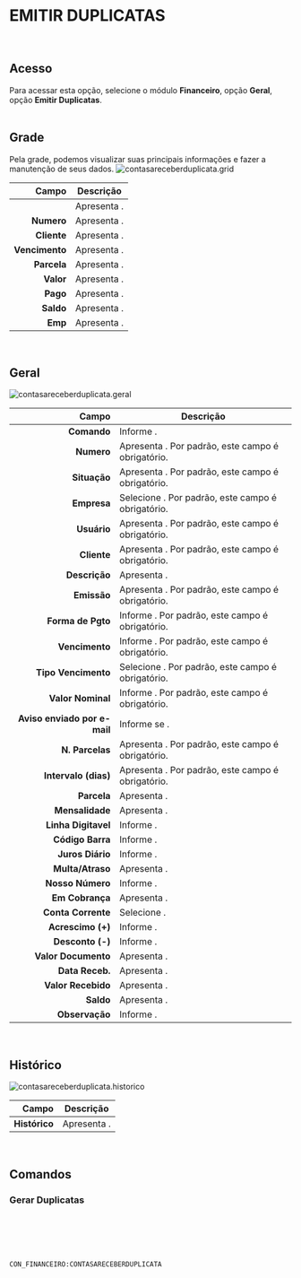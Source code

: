# EMITIR DUPLICATAS
<br>

## Acesso
Para acessar esta opção, selecione o módulo **Financeiro**, opção **Geral**, opção **Emitir Duplicatas**.
<br>
<br>

## Grade
Pela grade, podemos visualizar suas principais informações e fazer a manutenção de seus dados.
![contasareceberduplicata.grid](https://raw.githubusercontent.com/netforcews/docs-erp/master/financeiro/imagens/contasareceberduplicata.grid.png)

Campo | Descrição
--:|---
**&nbsp;** | Apresenta .
**Numero** | Apresenta .
**Cliente** | Apresenta .
**Vencimento** | Apresenta .
**Parcela** | Apresenta .
**Valor** | Apresenta .
**Pago** | Apresenta .
**Saldo** | Apresenta .
**Emp** | Apresenta .
<br>

## Geral
![contasareceberduplicata.geral](https://raw.githubusercontent.com/netforcews/docs-erp/master/financeiro/imagens/contasareceberduplicata.geral.png)

Campo | Descrição
--:|---
**Comando** | Informe .
**Numero** | Apresenta . Por padrão, este campo é obrigatório.
**Situação** | Apresenta . Por padrão, este campo é obrigatório.
**Empresa** | Selecione . Por padrão, este campo é obrigatório.
**Usuário** | Apresenta . Por padrão, este campo é obrigatório.
**Cliente** | Apresenta . Por padrão, este campo é obrigatório.
**Descrição** | Apresenta .
**Emissão** | Apresenta . Por padrão, este campo é obrigatório.
**Forma de Pgto** | Informe . Por padrão, este campo é obrigatório.
**Vencimento** | Informe . Por padrão, este campo é obrigatório.
**Tipo Vencimento** | Selecione . Por padrão, este campo é obrigatório.
**Valor Nominal** | Informe . Por padrão, este campo é obrigatório.
**Aviso enviado por e-mail** | Informe se .
**N. Parcelas** | Apresenta . Por padrão, este campo é obrigatório.
**Intervalo (dias)** | Apresenta . Por padrão, este campo é obrigatório.
**Parcela** | Apresenta .
**Mensalidade** | Apresenta .
**Linha Digitavel** | Informe .
**Código Barra** | Informe .
**Juros Diário** | Informe .
**Multa/Atraso** | Apresenta .
**Nosso Número** | Informe .
**Em Cobrança** | Apresenta .
**Conta Corrente** | Selecione .
**Acrescimo (+)** | Informe .
**Desconto (-)** | Informe .
**Valor Documento** | Apresenta .
**Data Receb.** | Apresenta .
**Valor Recebido** | Apresenta .
**Saldo** | Apresenta .
**Observação** | Informe .
<br>

## Histórico
![contasareceberduplicata.historico](https://raw.githubusercontent.com/netforcews/docs-erp/master/financeiro/imagens/contasareceberduplicata.historico.png)

Campo | Descrição
--:|---
**Histórico** | Apresenta .
<br>

## Comandos
### Gerar Duplicatas
<br>
<br>
<br>
<br>

```CON_FINANCEIRO:CONTASARECEBERDUPLICATA```
